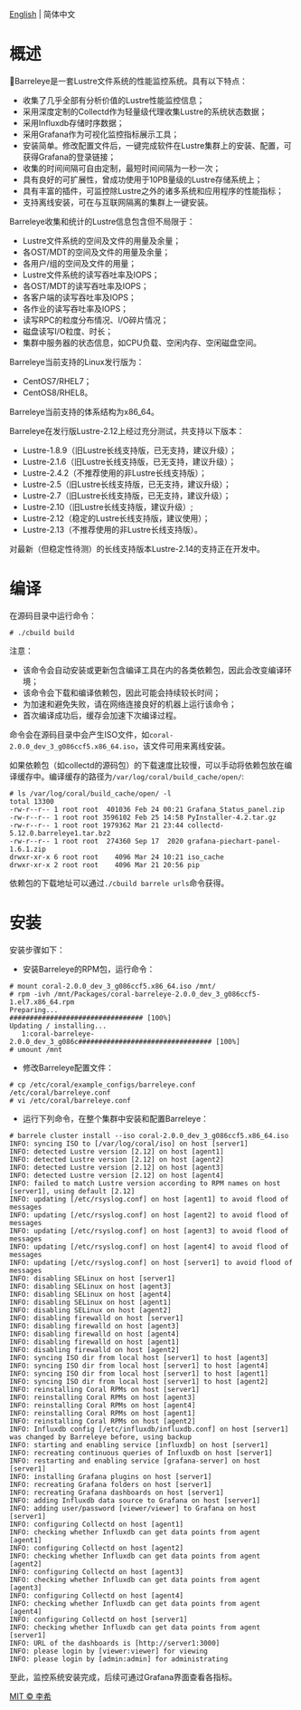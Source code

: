 [English](./README.md) | 简体中文

# 概述

:tropical_fish:Barreleye是一套Lustre文件系统的性能监控系统。具有以下特点：

* 收集了几乎全部有分析价值的Lustre性能监控信息；
* 采用深度定制的Collectd作为轻量级代理收集Lustre的系统状态数据；
* 采用Influxdb存储时序数据；
* 采用Grafana作为可视化监控指标展示工具；
* 安装简单。修改配置文件后，一键完成软件在Lustre集群上的安装、配置，可获得Grafana的登录链接；
* 收集的时间间隔可自由定制，最短时间间隔为一秒一次；
* 具有良好的可扩展性，曾成功使用于10PB量级的Lustre存储系统上；
* 具有丰富的插件，可监控除Lustre之外的诸多系统和应用程序的性能指标；
* 支持离线安装，可在与互联网隔离的集群上一键安装。

Barreleye收集和统计的Lustre信息包含但不局限于：

* Lustre文件系统的空间及文件的用量及余量；
* 各OST/MDT的空间及文件的用量及余量；
* 各用户/组的空间及文件的用量；
* Lustre文件系统的读写吞吐率及IOPS；
* 各OST/MDT的读写吞吐率及IOPS；
* 各客户端的读写吞吐率及IOPS；
* 各作业的读写吞吐率及IOPS；
* 读写RPC的粒度分布情况、I/O碎片情况；
* 磁盘读写I/O粒度、时长；
* 集群中服务器的状态信息，如CPU负载、空闲内存、空闲磁盘空间。

Barreleye当前支持的Linux发行版为：

* CentOS7/RHEL7；
* CentOS8/RHEL8。

Barreleye当前支持的体系结构为x86_64。

Barreleye在发行版Lustre-2.12上经过充分测试，共支持以下版本：

* Lustre-1.8.9（旧Lustre长线支持版，已无支持，建议升级）；
* Lustre-2.1.6（旧Lustre长线支持版，已无支持，建议升级）；
* Lustre-2.4.2（不推荐使用的非Lustre长线支持版）；
* Lustre-2.5（旧Lustre长线支持版，已无支持，建议升级）；
* Lustre-2.7（旧Lustre长线支持版，已无支持，建议升级）；
* Lustre-2.10（旧Lustre长线支持版，建议升级）;
* Lustre-2.12（稳定的Lustre长线支持版，建议使用）；
* Lustre-2.13（不推荐使用的非Lustre长线支持版）。

对最新（但稳定性待测）的长线支持版本Lustre-2.14的支持正在开发中。

# 编译

在源码目录中运行命令：

`# ./cbuild build`

注意：

* 该命令会自动安装或更新包含编译工具在内的各类依赖包，因此会改变编译环境；
* 该命令会下载和编译依赖包，因此可能会持续较长时间；
* 为加速和避免失败，请在网络连接良好的机器上运行该命令；
* 首次编译成功后，缓存会加速下次编译过程。

命令会在源码目录中会产生ISO文件，如`coral-2.0.0_dev_3_g086ccf5.x86_64.iso`，该文件可用来离线安装。

如果依赖包（如collectd的源码包）的下载速度比较慢，可以手动将依赖包放在编译缓存中。编译缓存的路径为`/var/log/coral/build_cache/open/`:

```
# ls /var/log/coral/build_cache/open/ -l
total 13300
-rw-r--r-- 1 root root  401036 Feb 24 00:21 Grafana_Status_panel.zip
-rw-r--r-- 1 root root 3596102 Feb 25 14:58 PyInstaller-4.2.tar.gz
-rw-r--r-- 1 root root 1979362 Mar 21 23:44 collectd-5.12.0.barreleye1.tar.bz2
-rw-r--r-- 1 root root  274360 Sep 17  2020 grafana-piechart-panel-1.6.1.zip
drwxr-xr-x 6 root root    4096 Mar 24 10:21 iso_cache
drwxr-xr-x 2 root root    4096 Mar 21 20:56 pip
```

依赖包的下载地址可以通过`./cbuild barrele urls`命令获得。

# 安装

安装步骤如下：

* 安装Barreleye的RPM包，运行命令：

```
# mount coral-2.0.0_dev_3_g086ccf5.x86_64.iso /mnt/
# rpm -ivh /mnt/Packages/coral-barreleye-2.0.0_dev_3_g086ccf5-1.el7.x86_64.rpm
Preparing...                          ################################# [100%]
Updating / installing...
   1:coral-barreleye-2.0.0_dev_3_g086c################################# [100%]
# umount /mnt
```

* 修改Barreleye配置文件：

```
# cp /etc/coral/example_configs/barreleye.conf /etc/coral/barreleye.conf
# vi /etc/coral/barreleye.conf
```

* 运行下列命令，在整个集群中安装和配置Barreleye：

```
# barrele cluster install --iso coral-2.0.0_dev_3_g086ccf5.x86_64.iso
INFO: syncing ISO to [/var/log/coral/iso] on host [server1]
INFO: detected Lustre version [2.12] on host [agent1]
INFO: detected Lustre version [2.12] on host [agent2]
INFO: detected Lustre version [2.12] on host [agent3]
INFO: detected Lustre version [2.12] on host [agent4]
INFO: failed to match Lustre version according to RPM names on host [server1], using default [2.12]
INFO: updating [/etc/rsyslog.conf] on host [agent1] to avoid flood of messages
INFO: updating [/etc/rsyslog.conf] on host [agent2] to avoid flood of messages
INFO: updating [/etc/rsyslog.conf] on host [agent3] to avoid flood of messages
INFO: updating [/etc/rsyslog.conf] on host [agent4] to avoid flood of messages
INFO: updating [/etc/rsyslog.conf] on host [server1] to avoid flood of messages
INFO: disabling SELinux on host [server1]
INFO: disabling SELinux on host [agent3]
INFO: disabling SELinux on host [agent4]
INFO: disabling SELinux on host [agent1]
INFO: disabling SELinux on host [agent2]
INFO: disabling firewalld on host [server1]
INFO: disabling firewalld on host [agent3]
INFO: disabling firewalld on host [agent4]
INFO: disabling firewalld on host [agent1]
INFO: disabling firewalld on host [agent2]
INFO: syncing ISO dir from local host [server1] to host [agent3]
INFO: syncing ISO dir from local host [server1] to host [agent4]
INFO: syncing ISO dir from local host [server1] to host [agent1]
INFO: syncing ISO dir from local host [server1] to host [agent2]
INFO: reinstalling Coral RPMs on host [server1]
INFO: reinstalling Coral RPMs on host [agent3]
INFO: reinstalling Coral RPMs on host [agent4]
INFO: reinstalling Coral RPMs on host [agent1]
INFO: reinstalling Coral RPMs on host [agent2]
INFO: Influxdb config [/etc/influxdb/influxdb.conf] on host [server1] was changed by Barreleye before, using backup
INFO: starting and enabling service [influxdb] on host [server1]
INFO: recreating continuous queries of Influxdb on host [server1]
INFO: restarting and enabling service [grafana-server] on host [server1]
INFO: installing Grafana plugins on host [server1]
INFO: recreating Grafana folders on host [server1]
INFO: recreating Grafana dashboards on host [server1]
INFO: adding Influxdb data source to Grafana on host [server1]
INFO: adding user/password [viewer/viewer] to Grafana on host [server1]
INFO: configuring Collectd on host [agent1]
INFO: checking whether Influxdb can get data points from agent [agent1]
INFO: configuring Collectd on host [agent2]
INFO: checking whether Influxdb can get data points from agent [agent2]
INFO: configuring Collectd on host [agent3]
INFO: checking whether Influxdb can get data points from agent [agent3]
INFO: configuring Collectd on host [agent4]
INFO: checking whether Influxdb can get data points from agent [agent4]
INFO: configuring Collectd on host [server1]
INFO: checking whether Influxdb can get data points from agent [server1]
INFO: URL of the dashboards is [http://server1:3000]
INFO: please login by [viewer:viewer] for viewing
INFO: please login by [admin:admin] for administrating
```

至此，监控系统安装完成，后续可通过Grafana界面查看各指标。

[MIT © 李希](./LICENSE)
